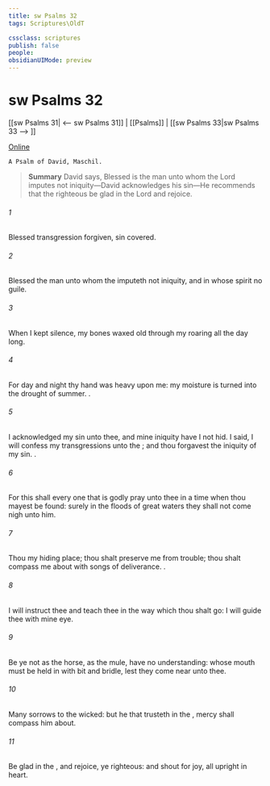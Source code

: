 ```yaml
---
title: sw Psalms 32
tags: Scriptures\OldT

cssclass: scriptures
publish: false
people:
obsidianUIMode: preview
---
```


# sw Psalms 32
[[sw Psalms 31| <-- sw Psalms 31]] | [[Psalms]] | [[sw Psalms 33|sw Psalms 33 --> ]]

[Online](https://churchofjesuschrist.org/study/scriptures/ot/ps/32?lang=eng)

```
A Psalm of David, Maschil.
```

> __Summary__
David says, Blessed is the man unto whom the Lord imputes not iniquity—David acknowledges his sin—He recommends that the righteous be glad in the Lord and rejoice.

###### 1 
Blessed  transgression  forgiven,  sin  covered.

###### 2 
Blessed  the man unto whom the  imputeth not iniquity, and in whose spirit  no guile.

###### 3 
When I kept silence, my bones waxed old through my roaring all the day long.

###### 4 
For day and night thy hand was heavy upon me: my moisture is turned into the drought of summer. .

###### 5 
I acknowledged my sin unto thee, and mine iniquity have I not hid. I said, I will confess my transgressions unto the ; and thou forgavest the iniquity of my sin. .

###### 6 
For this shall every one that is godly pray unto thee in a time when thou mayest be found: surely in the floods of great waters they shall not come nigh unto him.

###### 7 
Thou  my hiding place; thou shalt preserve me from trouble; thou shalt compass me about with songs of deliverance. .

###### 8 
I will instruct thee and teach thee in the way which thou shalt go: I will guide thee with mine eye.

###### 9 
Be ye not as the horse,  as the mule,  have no understanding: whose mouth must be held in with bit and bridle, lest they come near unto thee.

###### 10 
Many sorrows  to the wicked: but he that trusteth in the , mercy shall compass him about.

###### 11 
Be glad in the , and rejoice, ye righteous: and shout for joy, all  upright in heart.

